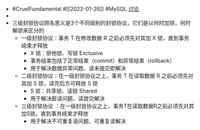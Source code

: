 - #CruelFundamental #[[2022-01-26]] #MySQL [讨论](https://github.com/Monsooooon/CruelFundamental/tree/main/homework/202201/26)
-
- 三级封锁协议顾名思义是3个不同级别的封锁协议，它们是以何时加锁，何时解锁来区分的
	- 一级封锁协议：事务 T 在修改数据 R 之前必须先对其加 X 锁，直到事务结束才释放
		- X 锁：排他锁、写锁 Exclusive
		- 事务结束包括了正常结束（commit）和异常结束（rollback）
		- 用于解决数据异常问题、读未提交即解决
	- 二级封锁协议：在一级封锁协议之上，事务 T 在读取数据 R 之前必须先对其加 S 锁，读完后方可释放 S 锁
		- S 锁：共享锁、读锁 Shared
		- 用于解决脏读问题、读提交解决
	- 三级封锁协议 ：在一级封锁协议之上，事务T在读取数据R之前必须先对其加S锁，直到事务结束才释放
		- 用于解决不可重复读问题、可重复读解决